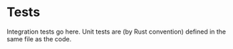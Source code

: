 # Tests

Integration tests go here. Unit tests are (by Rust convention) defined in the same file as the code.
